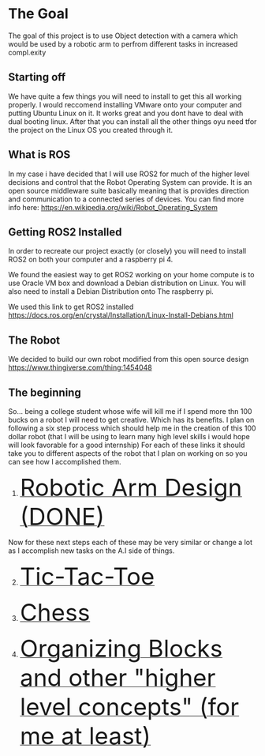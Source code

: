 # The Goal

The goal of this project is to use Object detection with a camera which would be used by a robotic arm to perfrom different tasks in increased compl.exity

## Starting off
We have quite a few things you will need to install to get this all working properly. 
I would reccomend installing VMware onto your computer and putting Ubuntu Linux on it. It works great and you dont have to deal with dual booting linux. After that you can install all the other things oyu need tfor the project on the Linux OS you created through it.

## What is ROS
In my case i have decided that I will use ROS2 for much of the higher level decisions and control that the Robot Operating System can provide. It is an open source middleware suite basically meaning that is provides direction and communication to a connected series of devices. You can find more info here: https://en.wikipedia.org/wiki/Robot_Operating_System

## Getting ROS2 Installed

In order to recreate our project exactly (or closely) you will need to install ROS2 on both your computer and a raspberry pi 4. 

We found the easiest way to get ROS2 working on your home compute is to use Oracle VM box and download a Debian distribution on Linux. You will also need to install a Debian Distribution onto The raspberry pi.

We used this link to get ROS2 installed 
https://docs.ros.org/en/crystal/Installation/Linux-Install-Debians.html

## The Robot
We decided to build our own robot modified from this open source design https://www.thingiverse.com/thing:1454048




## The beginning
So... being a college student whose wife will kill me if I spend more thn 100 bucks on a robot I will need to get creative. Which has its benefits. I plan on following 
a six step process which should help me in the creation of this 100 dollar robot (that I will be using to learn many high level skills i would hope will look favorable for a good internship)
For each of these links it should take you to different aspects of the robot that I plan on working on so you can see how I accomplished them.

1. [ <font size="30"> Robotic Arm Design (DONE)</font>](RAD.md)

Now for these next steps each of these may be very similar or change a lot as I accomplish new tasks on the A.I side of things.

2. [ <font size="30"> Tic-Tac-Toe </font>](https://github.com/sai-byui/CV-Robot/blob/main/tictactoe_bot/tictactoe.md) 

3. [ <font size="30"> Chess </font>](https://github.com/sai-byui/CV-Robot/blob/main/chess_bot/chess.md)   

4. [ <font size="30"> Organizing Blocks and other "higher level concepts" (for me at least) </font>](https://github.com/sai-byui/CV-Robot/blob/main/complexROS_bot/blocks.md) 
